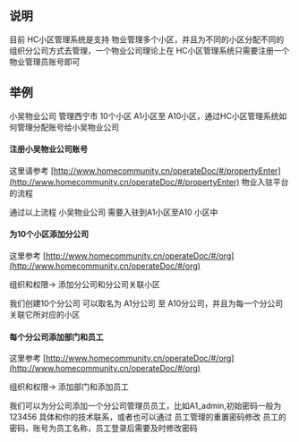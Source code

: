 ## 说明

目前 HC小区管理系统是支持 物业管理多个小区，并且为不同的小区分配不同的组织分公司方式去管理，一个物业公司理论上在
HC小区管理系统只需要注册一个物业管理员账号即可

## 举例

小吴物业公司 管理西宁市 10个小区 A1小区至 A10小区，通过HC小区管理系统如何管理分配账号给小吴物业公司

#### 注册小吴物业公司账号

这里请参考 [http://www.homecommunity.cn/operateDoc/#/propertyEnter](http://www.homecommunity.cn/operateDoc/#/propertyEnter)
物业入驻平台的流程

通过以上流程 小吴物业公司 需要入驻到A1小区至A10 小区中

#### 为10个小区添加分公司

这里参考 [http://www.homecommunity.cn/operateDoc/#/org](http://www.homecommunity.cn/operateDoc/#/org)

组织和权限-> 添加分公司和分公司关联小区

我们创建10个分公司 可以取名为 A1分公司 至 A10分公司，并且为每一个分公司 关联它所对应的小区

#### 每个分公司添加部门和员工

这里参考 [http://www.homecommunity.cn/operateDoc/#/org](http://www.homecommunity.cn/operateDoc/#/org)
    
组织和权限-> 添加部门和添加员工

我们可以为分公司添加一个分公司管理员员工，比如A1_admin,初始密码一般为123456 具体和你的技术联系，或者也可以通过
员工管理的重置密码修改 员工的密码，账号为员工名称，员工登录后需要及时修改密码